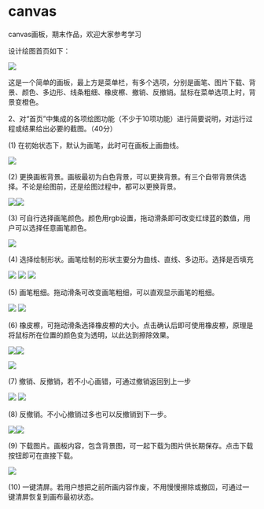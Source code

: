 # canvas
canvas画板，期末作品，欢迎大家参考学习

设计绘图首页如下：

![](read/0.png)

这是一个简单的画板，最上方是菜单栏，有多个选项，分别是画笔、图片下载、背景、颜色、多边形、线条粗细、橡皮檫、撤销、反撤销。鼠标在菜单选项上时，背景变橙色。

2、对“首页”中集成的各项绘图功能（不少于10项功能）进行简要说明，对运行过程或结果给出必要的截图。（40分）

(1) 在初始状态下，默认为画笔，此时可在画板上画曲线。

![](read/1.png)

(2) 更换画板背景。画板最初为白色背景，可以更换背景。有三个自带背景供选择。不论是绘图前，还是绘图过程中，都可以更换背景。

![](read/2.png)![](read/3.png)

(3) 可自行选择画笔颜色。颜色用rgb设置，拖动滑条即可改变红绿蓝的数值，用户可以选择任意画笔颜色。

![](read/4.png)

(4) 选择绘制形状。画笔绘制的形状主要分为曲线、直线、多边形。选择是否填充

![](read/5.png) ![](read/6.png) ![](read/7.png)

(5) 画笔粗细。拖动滑条可改变画笔粗细，可以直观显示画笔的粗细。

![](read/8.png) ![](read/9.png)

(6) 橡皮檫，可拖动滑条选择橡皮檫的大小。点击确认后即可使用橡皮檫，原理是将鼠标所在位置的颜色变为透明，以此达到擦除效果。

![](read/10.png)![](read/11.png)

![](read/12.png)

(7) 撤销、反撤销，若不小心画错，可通过撤销返回到上一步

![](read/13.png) ![](read/14.png)

(8) 反撤销。不小心撤销过多也可以反撤销到下一步。

![](read/14.png)![](read/13.png)

(9) 下载图片。画板内容，包含背景图，可一起下载为图片供长期保存。点击下载按钮即可在直接下载。

![](read/15.png)

(10) 一键清屏。若用户想把之前所画内容作废，不用慢慢擦除或撤回，可通过一键清屏恢复到画布最初状态。

